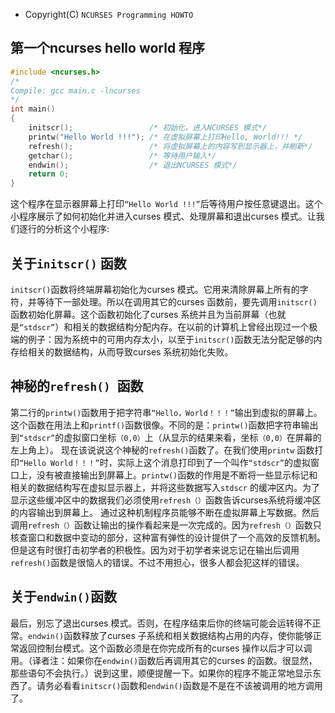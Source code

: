 * Copyright(C) ```NCURSES Programming HOWTO```

## 第一个ncurses hello world 程序

```c
#include <ncurses.h> 
/*
Compile: gcc main.c -lncurses
*/ 
int main()  
{  
    initscr();                 /* 初始化，进入NCURSES 模式*/  
    printw("Hello World !!!"); /* 在虚拟屏幕上打印Hello, World!!! */  
    refresh();                 /* 将虚拟屏幕上的内容写到显示器上，并刷新*/  
    getchar();                 /* 等待用户输入*/  
    endwin();                  /* 退出NCURSES 模式*/  
    return 0;  
} 
```

这个程序在显示器屏幕上打印```“Hello World !!!”```后等待用户按任意键退出。这个小程序展示了如何初始化并进入curses 模式、处理屏幕和退出curses 模式。让我们逐行的分析这个小程序:

## 关于```initscr()``` 函数

```initscr()```函数将终端屏幕初始化为curses 模式。它用来清除屏幕上所有的字符，并等待下一部处理。所以在调用其它的curses 函数前，要先调用```initscr()```函数初始化屏幕。这个函数初始化了curses 系统并且为当前屏幕（也就是```“stdscr”```）和相关的数据结构分配内存。在以前的计算机上曾经出现过一个极端的例子：因为系统中的可用内存太小，以至于```initscr()```函数无法分配足够的内存给相关的数据结构，从而导致curses 系统初始化失败。

## 神秘的```refresh() ```函数

第二行的```printw()```函数用于把字符串```“Hello，World！！！”```输出到虚拟的屏幕上。这个函数在用法上和```printf()```函数很像。不同的是：```printw()```函数把字符串输出到```“stdscr”```的虚拟窗口坐标```（0,0）```上（从显示的结果来看，坐标```（0,0）```在屏幕的左上角上）。
现在该说说这个神秘的```refresh()```函数了。在我们使用```printw``` 函数打印```“Hello World！！！”```时，实际上这个消息打印到了一个叫作```“stdscr”```的虚拟窗口上，没有被直接输出到屏幕上。```printw()```函数的作用是不断将一些显示标记和相关的数据结构写在虚拟显示器上，并将这些数据写入```stdscr``` 的缓冲区内。为了显示这些缓冲区中的数据我们必须使用```refresh（）```函数告诉curses系统将缓冲区的内容输出到屏幕上。
通过这种机制程序员能够不断在虚拟屏幕上写数据。然后调用```refresh（）```函数让输出的操作看起来是一次完成的。因为```refresh（）```函数只核查窗口和数据中变动的部分，这种富有弹性的设计提供了一个高效的反馈机制。但是这有时很打击初学者的积极性。因为对于初学者来说忘记在输出后调用```refresh()```函数是很恼人的错误。不过不用担心，很多人都会犯这样的错误。

## 关于```endwin()```函数

最后，别忘了退出curses 模式。否则，在程序结束后你的终端可能会运转得不正常。```endwin()```函数释放了curses 子系统和相关数据结构占用的内存，使你能够正常返回控制台模式。这个函数必须是在你完成所有的curses 操作以后才可以调用。（译者注：如果你在```endwin()```函数后再调用其它的curses 的函数。很显然，那些语句不会执行。）说到这里，顺便提醒一下。如果你的程序不能正常地显示东西了。请务必看看```initscr()```函数和```endwin()```函数是不是在不该被调用的地方调用了。
